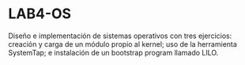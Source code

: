 # LAB4-OS
Diseño e implementación de sistemas operativos con tres ejercicios: creación y carga de un módulo propio al kernel; uso de la herramienta SystemTap; e instalación de un bootstrap program llamado LILO.
